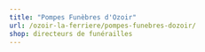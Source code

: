 ```yaml
---
title: "Pompes Funèbres d'Ozoir"
url: /ozoir-la-ferriere/pompes-funebres-dozoir/
shop: directeurs de funérailles
---
```

